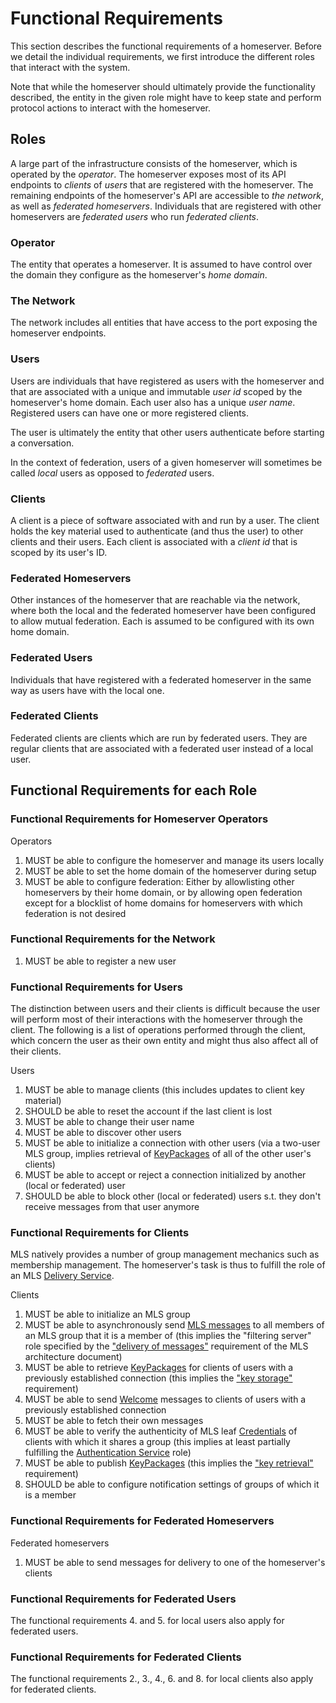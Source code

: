 # Functional Requirements

This section describes the functional requirements of a homeserver. Before we detail the individual requirements, we first introduce the different roles that interact with the system.

Note that while the homeserver should ultimately provide the functionality described, the entity in the given role might have to keep state and perform protocol actions to interact with the homeserver.

## Roles

A large part of the infrastructure consists of the homeserver, which is operated by the _operator_. The homeserver exposes most of its API endpoints to _clients_ of _users_ that are registered with the homeserver. The remaining endpoints of the homeserver's API are accessible to _the network_, as well as _federated homeservers_. Individuals that are registered with other homeservers are _federated users_ who run _federated clients_.

### Operator

The entity that operates a homeserver. It is assumed to have control over the domain they configure as the homeserver's _home domain_.

### The Network

The network includes all entities that have access to the port exposing the homeserver endpoints.

### Users

Users are individuals that have registered as users with the homeserver and that are associated with a unique and immutable _user id_ scoped by the homeserver's home domain. Each user also has a unique _user name_. Registered users can have one or more registered clients.

The user is ultimately the entity that other users authenticate before starting a conversation.

In the context of federation, users of a given homeserver will sometimes be called _local_ users as opposed to _federated_ users.

### Clients

A client is a piece of software associated with and run by a user. The client holds the key material used to authenticate (and thus the user) to other clients and their users. Each client is associated with a _client id_ that is scoped by its user's ID.

### Federated Homeservers

Other instances of the homeserver that are reachable via the network, where both the local and the federated homeserver have been configured to allow mutual federation. Each is assumed to be configured with its own home domain.

### Federated Users

Individuals that have registered with a federated homeserver in the same way as users have with the local one.

### Federated Clients

Federated clients are clients which are run by federated users. They are regular clients that are associated with a federated user instead of a local user.

## Functional Requirements for each Role

### Functional Requirements for Homeserver Operators

Operators

1. MUST be able to configure the homeserver and manage its users locally
1. MUST be able to set the home domain of the homeserver during setup
1. MUST be able to configure federation: Either by allowlisting other homeservers by their home domain, or by allowing open federation except for a blocklist of home domains for homeservers with which federation is not desired

### Functional Requirements for the Network

1. MUST be able to register a new user

### Functional Requirements for Users

The distinction between users and their clients is difficult because the user will perform most of their interactions with the homeserver through the client. The following is a list of operations performed through the client, which concern the user as their own entity and might thus also affect all of their clients.

Users

1. MUST be able to manage clients (this includes updates to client key material)
1. SHOULD be able to reset the account if the last client is lost
1. MUST be able to change their user name
1. MUST be able to discover other users
1. MUST be able to initialize a connection with other users (via a two-user MLS group, implies retrieval of [KeyPackages](https://www.ietf.org/archive/id/draft-ietf-mls-protocol-16.html#section-11) of all of the other user's clients)
1. MUST be able to accept or reject a connection initialized by another (local or federated) user
1. SHOULD be able to block other (local or federated) users s.t. they don't receive messages from that user anymore

### Functional Requirements for Clients

MLS natively provides a number of group management mechanics such as membership management. The homeserver's task is thus to fulfill the role of an MLS [Delivery Service](https://www.ietf.org/id/draft-ietf-mls-architecture-08.html#section-4).

Clients

1. MUST be able to initialize an MLS group
1. MUST be able to asynchronously send [MLS messages](https://www.ietf.org/archive/id/draft-ietf-mls-protocol-16.html#section-7) to all members of an MLS group that it is a member of (this implies the "filtering server" role specified by the ["delivery of messages"](https://www.ietf.org/id/draft-ietf-mls-architecture-08.html#section-4.3) requirement of the MLS architecture document)
1. MUST be able to retrieve [KeyPackages](https://www.ietf.org/archive/id/draft-ietf-mls-protocol-16.html#section-11) for clients of users with a previously established connection (this implies the ["key storage"](https://www.ietf.org/id/draft-ietf-mls-architecture-08.html#name-key-storage) requirement)
1. MUST be able to send [Welcome](https://www.ietf.org/archive/id/draft-ietf-mls-protocol-16.html#section-13.4.3.1) messages to clients of users with a previously established connection
1. MUST be able to fetch their own messages
1. MUST be able to verify the authenticity of MLS leaf [Credentials](https://www.ietf.org/archive/id/draft-ietf-mls-protocol-16.html#name-credentials) of clients with which it shares a group (this implies at least partially fulfilling the [Authentication Service](https://www.ietf.org/id/draft-ietf-mls-architecture-08.html#name-authentication-service) role)
1. MUST be able to publish [KeyPackages](https://www.ietf.org/archive/id/draft-ietf-mls-protocol-16.html#section-11) (this implies the ["key retrieval"](https://www.ietf.org/id/draft-ietf-mls-architecture-08.html#name-key-retrieval) requirement)
1. SHOULD be able to configure notification settings of groups of which it is a member

### Functional Requirements for Federated Homeservers

Federated homeservers

1. MUST be able to send messages for delivery to one of the homeserver's clients

### Functional Requirements for Federated Users

The functional requirements 4. and 5. for local users also apply for federated users.


### Functional Requirements for Federated Clients

The functional requirements 2., 3., 4., 6. and 8. for local clients also apply for federated clients.